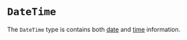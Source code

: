 # `DateTime`

The `DateTime` type is contains both [date][general-type-date] and [time][general-type-time] information.

[csharp-type-timespan]: ./timespan.md
[general-type-date]: ../../../../reference/types/date.md
[general-type-time]: ../../../../reference/types/time.md
